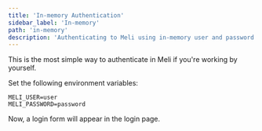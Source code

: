 ```yaml
---
title: 'In-memory Authentication'
sidebar_label: 'In-memory'
path: 'in-memory'
description: 'Authenticating to Meli using in-memory user and password'
---
```


This is the most simple way to authenticate in Meli if you're working by yourself.

Set the following environment variables:

```dotenv
MELI_USER=user
MELI_PASSWORD=password
```

Now, a login form will appear in the login page.

